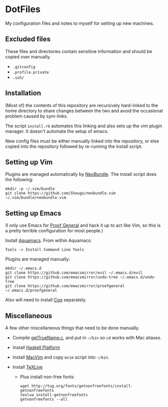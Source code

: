 # DotFiles

My configuration files and notes to myself for setting up new machines.


## Excluded files

These files and directories contain sensitive information and should be copied
over manually.

 * `.gitconfig`
 * `.profile.private`
 * `.ssh/`


## Installation

(Most of) the contents of this repository are recursively hard-linked to the
home directory to share changes between the two and avoid the occasional
problem caused by sym-links.

The script `install.rb` automates this linking and also sets up the vim plugin
manager. It doesn't automate the setup of emacs.

New config files must be either manually linked into the repository, or else
copied into the repository followed by re-running the install script.


## Setting up Vim

Plugins are managed automatically by [NeoBundle](https://github.com/Shougo/neobundle.vim).
The install script does the following:

    mkdir -p ~/.vim/bundle
    git clone https://github.com/Shougo/neobundle.vim ~/.vim/bundle/neobundle.vim


## Setting up Emacs

(I only use Emacs for [Proof General](http://proofgeneral.inf.ed.ac.uk/) and
hack it up to act like Vim, so this is a pretty terrible configuration for most
people.)

Install [Aquamacs](http://aquamacs.org/). From within Aquamacs:

    Tools -> Install Command Line Tools

Plugins are managed manually:

    mkdir ~/.emacs.d
    git clone https://github.com/emacsmirror/evil ~/.emacs.d/evil
    git clone https://github.com/emacsmirror/undo-tree ~/.emacs.d/undo-tree
    git clone https://github.com/emacsmirror/proofgeneral ~/.emacs.d/proofgeneral

Also will need to install [Coq](http://coq.inria.fr/) separately.


## Miscellaneous

A few other miscellaneous things that need to be done manually.

 * Compile [getTrueName.c](http://hints.macworld.com/dlfiles/getTrueName.txt),
   and put in `~/bin` so `cd` works with Mac aliases.
 
 * Install [Haskell Platform](http://www.haskell.org/platform/)
 
 * Install [MacVim](https://code.google.com/p/macvim/) and copy `mvim` script
   into `~/bin`.
 
 * Install [TeXLive](https://www.tug.org/texlive/)
   
   * Plus install non-free fonts:
         
         wget http://tug.org/fonts/getnonfreefonts/install-getnonfreefonts
         texlua install-getnonfreefonts
         getnonfreefonts --all
